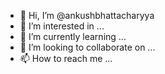 - 👋 Hi, I’m @ankushbhattacharyya
- 👀 I’m interested in ...
- 🌱 I’m currently learning ...
- 💞️ I’m looking to collaborate on ...
- 📫 How to reach me ...

<!---
ankushbhattacharyya/ankushbhattacharyya is a ✨ special ✨ repository because its `README.md` (this file) appears on your GitHub profile.
You can click the Preview link to take a look at your changes.
--->
